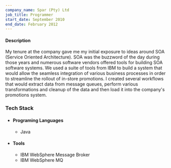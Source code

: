 ```yaml
---
company_name: Spar (Pty) Ltd
job_title: Programmer
start_date: September 2010
end_date: February 2012
---
```


#### Description

My tenure at the company gave me my initial exposure to ideas around SOA (Service Oriented Architecture). SOA was 
the buzzword of the day during those years and numerous software vendors offered tools for building SOA software systems. 
We used a suite of tools from IBM to build a system that would allow the seamless integration of various business processes
in order to streamline the rollout of in-store promotions. I created several workflows that would extract data from 
message queues, perform various transformations and cleanup of the data and then load it into the company's promotions
system.

### Tech Stack

- #### Programing Languages
  - Java
  
- #### Tools
  - IBM WebSphere Message Broker
  - IBM WebSphere MQ
